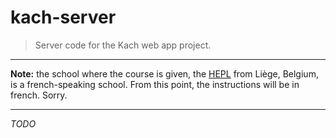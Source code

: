 # kach-server

> Server code for the Kach web app project.

* * *

**Note:** the school where the course is given, the [HEPL](http://www.provincedeliege.be/hauteecole) from Liège, Belgium, is a french-speaking school. From this point, the instructions will be in french. Sorry.

* * *

_TODO_

